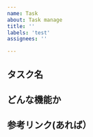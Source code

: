 ```yaml
---
name: Task
about: Task manage
title: ''
labels: 'test'
assignees: ''

---
```

## タスク名

## どんな機能か

## 参考リンク(あれば）

